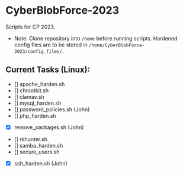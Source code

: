 # CyberBlobForce-2023
Scripts for CP 2023.
* Note: Clone repository into `/home` before running scripts. Hardened
config files are to be stored in `/home/CyberBlobForce-2023/config_files/`.

## Current Tasks (Linux):

- [] apache_harden.sh
- [] chrootkit.sh
- [] clamav.sh
- [] mysql_harden.sh
- [] password_policies.sh (John)
- [] php_harden.sh
- [x] remove_packages.sh (John)
- [] rkhunter.sh
- [] samba_harden.sh
- [] secure_users.sh
- [x] ssh_harden.sh (John)